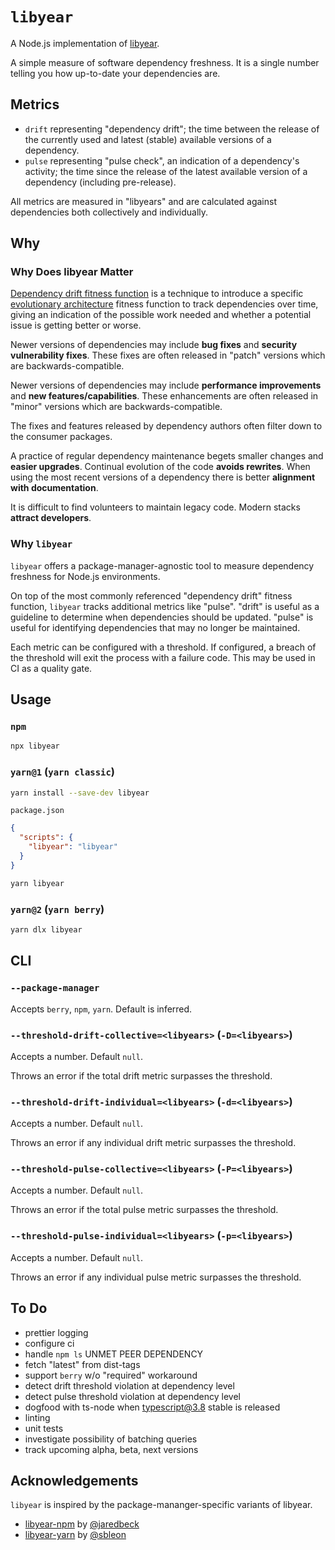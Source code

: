 # `libyear`

A Node.js implementation of [libyear](https://libyear.com/).

A simple measure of software dependency freshness.
It is a single number telling you how up-to-date your dependencies are.

## Metrics

- `drift` representing "dependency drift"; the time between the release of the currently used and latest (stable) available versions of a dependency.
- `pulse` representing "pulse check", an indication of a dependency's activity; the time since the release of the latest available version of a dependency (including pre-release).

All metrics are measured in "libyears" and are calculated against dependencies both collectively and individually.

## Why

### Why Does libyear Matter

[Dependency drift fitness function](https://www.thoughtworks.com/radar/techniques/dependency-drift-fitness-function) is a technique to introduce a specific [evolutionary architecture](https://www.thoughtworks.com/radar/techniques/evolutionary-architecture) fitness function to track dependencies over time, giving an indication of the possible work needed and whether a potential issue is getting better or worse.

Newer versions of dependencies may include **bug fixes** and **security vulnerability fixes**.
These fixes are often released in "patch" versions which are backwards-compatible.

Newer versions of dependencies may include **performance improvements** and **new features/capabilities**.
These enhancements are often released in "minor" versions which are backwards-compatible.

The fixes and features released by dependency authors often filter down to the consumer packages.

A practice of regular dependency maintenance begets smaller changes and **easier upgrades**.
Continual evolution of the code **avoids rewrites**.
When using the most recent versions of a dependency there is better **alignment with documentation**.

It is difficult to find volunteers to maintain legacy code.
Modern stacks **attract developers**.

### Why `libyear`

`libyear` offers a package-manager-agnostic tool to measure dependency freshness for Node.js environments.

On top of the most commonly referenced "dependency drift" fitness function,
`libyear` tracks additional metrics like "pulse".
"drift" is useful as a guideline to determine when dependencies should be updated.
"pulse" is useful for identifying dependencies that may no longer be maintained.

Each metric can be configured with a threshold.
If configured, a breach of the threshold will exit the process with a failure code.
This may be used in CI as a quality gate.

## Usage

### `npm`

```bash
npx libyear
```

### `yarn@1` (`yarn classic`)

```bash
yarn install --save-dev libyear
```

`package.json`
```json
{
  "scripts": {
    "libyear": "libyear"
  }
}
```

```bash
yarn libyear
```

### `yarn@2` (`yarn berry`)

```bash
yarn dlx libyear
```

## CLI

### `--package-manager`

Accepts `berry`, `npm`, `yarn`. Default is inferred.

### `--threshold-drift-collective=<libyears>` (`-D=<libyears>`)

Accepts a number. Default `null`.

Throws an error if the total drift metric surpasses the threshold.

### `--threshold-drift-individual=<libyears>` (`-d=<libyears>`)

Accepts a number. Default `null`.

Throws an error if any individual drift metric surpasses the threshold.

### `--threshold-pulse-collective=<libyears>` (`-P=<libyears>`)

Accepts a number. Default `null`.

Throws an error if the total pulse metric surpasses the threshold.

### `--threshold-pulse-individual=<libyears>` (`-p=<libyears>`)

Accepts a number. Default `null`.

Throws an error if any individual pulse metric surpasses the threshold.

## To Do

- prettier logging
- configure ci
- handle `npm ls` UNMET PEER DEPENDENCY
- fetch "latest" from dist-tags
- support `berry` w/o "required" workaround
- detect drift threshold violation at dependency level
- detect pulse threshold violation at dependency level
- dogfood with ts-node when typescript@3.8 stable is released
- linting
- unit tests
- investigate possibility of batching queries
- track upcoming alpha, beta, next versions

## Acknowledgements

`libyear` is inspired by the package-mananger-specific variants of libyear.

- [libyear-npm](https://github.com/jaredbeck/libyear-npm) by [@jaredbeck](https://github.com/jaredbeck)
- [libyear-yarn](https://github.com/sbleon/libyear-yarn) by [@sbleon](https://github.com/sbleon)
